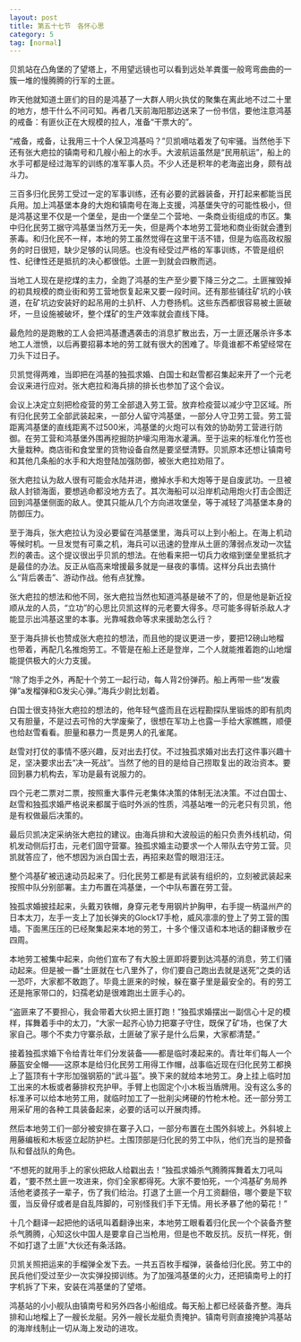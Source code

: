 ```yaml
---
layout: post
title: 第五十七节　各怀心思
category: 5
tag: [normal]
---
```


贝凯站在凸角堡的了望塔上，不用望远镜也可以看到远处羊粪蛋一般弯弯曲曲的一簇一堆的慢腾腾的行军的土匪。

昨天他就知道土匪们的目的是鸿基了一大群人明火执仗的聚集在离此地不过二十里的地方，想干什么不问可知。再者几天前海阳那边送来了一份书信，要他注意鸿基的戒备：有匪伙正在大规模的拉人，准备“干票大的”。

“戒备，戒备，让我用三十个人保卫鸿基吗？”贝凯嘀咕着发了句牢骚。当然他手下还有张大疤拉的镇南号和几艘小船上的水手。大波航运虽然是“民用航运”，船上的水手可都是经过海军的训练的准军事人员。不少人还是积年的老海盗出身，颇有战斗力。

三百多归化民劳工受过一定的军事训练，还有必要的武器装备，开打起来都能当民兵用。加上鸿基堡本身的大炮和镇南号在海上支援，鸿基堡失守的可能性极小，但是鸿基这里不仅是一个堡垒，是由一个堡垒二个营地、一条商业街组成的市区。集中归化民劳工据守鸿基堡当然万无一失，但是两个本地劳工营地和商业街就会遭到荼毒。和归化民不一样，本地的劳工虽然觉得在这里干活不错，但是为临高政权服务的时日很短，缺少足够的认同感。也没有经受过严格的军事训练，不管是组织性、纪律性还是抵抗的决心都很低。土匪一到就会四散而逃。

当地工人现在是挖煤的主力，全跑了鸿基的生产至少要下降三分之二。土匪摧毁掉的初具规模的商业街和劳工营地恢复起来又要一段时间。还有那些铺往矿坑的小铁道，在矿坑边安装好的起吊用的土扒杆、人力卷扬机。这些东西都很容易被土匪破坏，一旦设施被破坏，整个煤矿的生产效率就会直线下降。

最危险的是跑散的工人会把鸿基遭遇袭击的消息扩散出去，万一土匪还屠杀许多本地工人泄愤，以后再要招募本地的劳工就有很大的困难了。毕竟谁都不希望经常在刀头下过日子。

贝凯觉得两难，当即把在鸿基的独孤求婚、白国士和赵雪都召集起来开了一个元老会议来进行应对。张大疤拉和海兵排的排长也参加了这个会议。

会议上决定立刻把检疫营的劳工全部退入劳工营。放弃检疫营以减少守卫区域。所有归化民劳工全部武装起来，一部分人留守鸿基堡，一部分人守卫劳工营。劳工营距离鸿基堡的直线距离不过500米，鸿基堡的火炮可以有效的协助劳工营进行防御。在劳工营和鸿基堡外围再挖掘防护壕沟用海水灌满。至于运来的标准化竹签也大量栽种。商店街和食堂里的货物设备自然是要坚壁清野。贝凯原本还想让镇南号和其他几条船的水手和大炮登陆加强防御，被张大疤拉劝阻了。

张大疤拉认为敌人很有可能会水陆并进，撤掉水手和大炮等于是自废武功。一旦被敌人封锁海面，要想逃命都没地方去了。其次海船可以沿岸机动用炮火打击企图迂回到鸿基堡侧面的敌人。使其只能从几个方向进攻堡垒，等于减轻了鸿基堡本身的防御压力。

至于海兵，张大疤拉认为没必要留在鸿基堡里，海兵可以上到小船上。在海上机动等候时机。一旦发觉有可乘之机，海兵可以迅速的登岸从土匪的薄弱点发动一次猛烈的袭击。这个提议很出乎贝凯的想法。在他看来把一切兵力收缩到堡垒里抵抗才是最佳的办法。反正从临高来增援最多就是一昼夜的事情。这样分兵出去搞什么“背后袭击”、游动作战。他有点犹豫。

张大疤拉的想法和他不同，张大疤拉当然也知道鸿基是破不了的，但是他是新近投顺从龙的人员，“立功”的心思比贝凯这样的元老要大得多。尽可能多得斩杀敌人才能显示出鸿基这里的本事。光靠喊救命等求来援助怎么行？

至于海兵排长也赞成张大疤拉的想法，而且他的提议更进一步，要把12磅山地榴也带着，再配几名推炮劳工。不管是在船上还是登岸，二个人就能推着跑的山地熘能提供极大的火力支援。

“除了炮手之外，再配十个劳工一起行动，每人背2份弹药。船上再带一些“发霰弹”a发榴弹和G发尖心弹。”海兵少尉比划着。

白国士很支持张大疤拉的想法的，他年轻气盛而且在远程勘探队里锻炼的即有肌肉又有胆量，不是过去可怜的大学废柴了，很想在军功上也露一手给大家瞧瞧，顺便也给赵雪看看。胆量和暴力一贯是男人的孔雀尾。

赵雪对打仗的事情不感兴趣，反对出去打仗。不过独孤求婚对出去打这件事兴趣十足，坚决要求出去“决一死战”。当然了他的目的是给自己捞取复出的政治资本。要回到暴力机构去，军功是最有说服力的。

四个元老二票对二票，按照重大事件元老集体决策的体制无法决策。不过白国士、赵雪和独孤求婚严格说来都属于临时外派的性质，鸿基站唯一的元老只有贝凯，他是有权做最后决策的。

最后贝凯决定采纳张大疤拉的建议。由海兵排和大波般运的船只负责外线机动，伺机发动侧后打击，元老们固守营寨。独孤求婚主动要求一个人带队去守劳工营。贝凯就答应了，他不想因为派白国士去，再招来赵雪的眼泪汪汪。

整个鸿基矿被迅速动员起来了。归化民劳工都是有武装有组织的，立刻被武装起来按照中队分别部署。主力布置在鸿基堡，一个中队布置在劳工营。

独孤求婚披挂起来，头戴刃铁帽，身穿元老专用钢片护胸甲，右手提一柄温州产的日本太刀，左手一支上了加长弹夹的Glock17手枪，威风凛凛的登上了劳工营的围墙。下面黑压压的已经聚集起来本地的劳工，十多个懂汉语和本地话的翻译散步在四周。

本地劳工被集中起来，向他们宣布了有大股土匪即将要到达鸿基的消息，劳工们骚动起来。但是被一番“土匪就在七八里外了，你们要自己跑出去就是送死”之类的话一恐吓，大家都不敢跑了。毕竟土匪来的时候，躲在寨子里是最安全的。有的劳工还是拖家带口的，妇孺老幼是很难跑出土匪手心的。

“盗匪来了不要担心，我会带着大伙把土匪打跑！”独孤求婚摆出一副信心十足的模样，挥舞着手中的太刀，“大家一起齐心协力把寨子守住，既保了矿场，也保了大家自己。哪个不卖力守寨杀敌，土匪破了家子是什么后果，大家都清楚。”

接着独孤求婚下令给青壮年们分发装备――都是临时凑起来的。青壮年们每人一个藤盔安全帽――这原本是给归化民劳工用得工作帽，战事临近现在归化民劳工都换上了盔顶有十字形加强钢筋的“武斗盔”。换下来的就给本地劳工。身上挂上临时加工出来的木板或者藤排权充护甲。手臂上也固定个小木板当盾牌用。没有这么多的标准矛可以给本地劳工用，就临时加工了一批削尖烤硬的竹枪木枪。还一部分劳工用采矿用的各种工具装备起来，必要的话可以开展肉搏。

然后本地劳工们一部分被安排在寨子入口，一部分布置在土围外斜坡上。外斜坡上用藤编板和木板竖立起防护栏。土围顶部是归化民的劳工中队，他们充当的是预备队和督战队的角色。

“不想死的就用手上的家伙把敌人给戳出去！”独孤求婚杀气腾腾挥舞着太刀吼叫着，“要不然土匪一攻进来，你们全家都得死。大家不要怕死，一个鸿基矿务局养活他老婆孩子一辈子，伤了我们给治。打退了土匪一个月工资翻倍，哪个要是下软蛋，当反骨仔或者是自乱阵脚的，可别怪我们手下无情。用长矛暴了他的菊花！”

十几个翻译一起把他的话吼叫着翻诤出来，本地劳工眼看着归化民一个个装备齐整杀气腾腾，心知这伙中国人是要拿自己当枪用，但是也不敢反抗。反抗一样死，倒不如打退了土匪"大伙还有条活路。

贝凯关照把运来的手榴弹全发下去。一共五百枚手榴弹，装备给归化民。劳工中的民兵他们受过至少一次实弹投掷训练。为了加强鸿基堡的火力，还把镇南号上的打字机拆了下来，安装在鸿基堡的了望塔。

鸿基站的小小舰队由镇南号和另外四各小船组成。每天船上都已经装备齐整。海兵排和山地榴上了一艘长龙艇。另外一艘长龙艇负责掩护。镇南号则直接掩护鸿基站的海岸线制止一切从海上发动的进攻。
